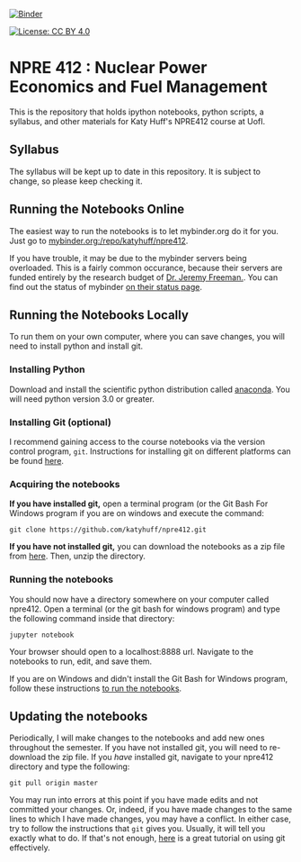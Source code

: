 
[![Binder](http://mybinder.org/badge.svg)](http://mybinder.org:/repo/katyhuff/npre412)

[![License: CC BY 4.0](https://licensebuttons.net/l/by/4.0/80x15.png)](http://creativecommons.org/licenses/by/4.0/)

# NPRE 412 : Nuclear Power Economics and Fuel Management

This is the repository that holds ipython notebooks, python scripts, a 
syllabus, and other materials for Katy Huff's NPRE412 course at UofI. 

## Syllabus

The syllabus will be kept up to date in this repository. It is subject to 
change, so please keep checking it.

## Running the Notebooks Online

The easiest way to run the notebooks is to let mybinder.org do it for you. Just 
go to 
[mybinder.org:/repo/katyhuff/npre412](http://mybinder.org:/repo/katyhuff/npre412). 

If you have trouble, it may be due to the mybinder servers being overloaded. 
This is a fairly common occurance, because their servers are funded entirely by 
the research budget of [Dr. Jeremy Freeman.](http://thefreemanlab.com/).
You can find out the status of mybinder [on their status 
page](http://mybinder.org/status).

## Running the Notebooks Locally

To run them on your own computer, where you can save changes, you will need to
install python and install git.

### Installing Python
 
Download and install the scientific python distribution called
[anaconda](https://www.continuum.io/downloads). You will need python version
3.0 or greater. 

### Installing Git (optional)

I recommend gaining access to the course notebooks via the version control
program, `git`. Instructions for installing git on different platforms can be
found [here](https://git-scm.com/book/en/v2/Getting-Started-Installing-Git).

### Acquiring the notebooks

**If you have installed git,** open a terminal program (or the Git Bash For Windows
program if you are on windows and execute the command:

```
git clone https://github.com/katyhuff/npre412.git
```

**If you have not installed git,** you can download the notebooks as a zip file
from [here](https://github.com/katyhuff/npre412/archive/master.zip). Then,
unzip the directory. 


### Running the notebooks 


You should now have a directory somewhere on your computer called npre412. Open
a terminal (or the git bash for windows program) and type the following command inside that directory:

```
jupyter notebook
```

Your browser should open to a localhost:8888 url. Navigate to the notebooks to
run, edit, and save them.

If you are on Windows and didn't install the Git Bash for Windows program,
follow these instructions [to run the
notebooks](http://jupyter-notebook-beginner-guide.readthedocs.io/en/latest/execute.html).


## Updating the notebooks

Periodically, I will make changes to the notebooks and add new ones throughout
the semester. If you have not installed git, you will need to re-download the
zip file. If you *have* installed git, navigate to your npre412 directory and
type the following:

```
git pull origin master
```

You may run into errors at this point if you have made edits and not committed
your changes.  Or, indeed, if you have made changes to the same lines to which
I have made changes, you may have a conflict. In either case, try to follow the
instructions that `git` gives you. Usually, it will tell you exactly what to
do.  If that's not enough, [here](http://swcarpentry.github.io/git-novice/) is
a great tutorial on using git effectively.

